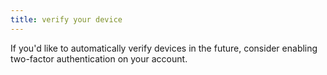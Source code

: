 ```yaml
---
title: verify your device
---
```

If you'd like to automatically verify devices in the future, consider enabling two-factor authentication on your account.